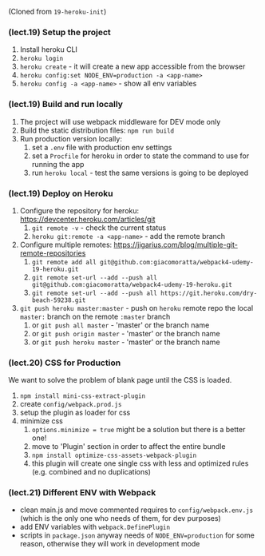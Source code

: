 (Cloned from `19-heroku-init`)

### (lect.19) Setup the project
1. Install heroku CLI
1. `heroku login`
1. `heroku create` - it will create a new app accessible from the browser
1. `heroku config:set NODE_ENV=production -a <app-name>`
1. `heroku config -a <app-name>` - show all env variables

### (lect.19) Build and run locally
1. The project will use webpack middleware for DEV mode only
1. Build the static distribution files: `npm run build`
1. Run production version locally:
   1. set a `.env` file with production env settings
   1. set a `Procfile` for heroku in order to state the command to use for running the app
   1. run `heroku local` - test the same versions is going to be deployed

### (lect.19) Deploy on Heroku
1. Configure the repository for heroku: https://devcenter.heroku.com/articles/git
   1. `git remote -v` - check the current status
   1. `heroku git:remote -a <app-name>` - add the remote branch
1. Configure multiple remotes: https://jigarius.com/blog/multiple-git-remote-repositories
   1. `git remote add all git@github.com:giacomoratta/webpack4-udemy-19-heroku.git`
   1. `git remote set-url --add --push all git@github.com:giacomoratta/webpack4-udemy-19-heroku.git`
   1. `git remote set-url --add --push all https://git.heroku.com/dry-beach-59238.git`
1. `git push heroku master:master` - push on `heroku` remote repo the local `master:` branch on the remote `:master` branch
   1. or `git push all master` - 'master' or the branch name
   1. or `git push origin master` - 'master' or the branch name
   1. or `git push heroku master` - 'master' or the branch name
   
### (lect.20) CSS for Production
We want to solve the problem of blank page until the CSS is loaded.
1. `npm install mini-css-extract-plugin`
1. create `config/webpack.prod.js`
1. setup the plugin as loader for css
1. minimize css
   1. `options.minimize = true` might be a solution but there is a better one!
   1. move to 'Plugin' section in order to affect the entire bundle
   1. `npm install optimize-css-assets-webpack-plugin`
   1. this plugin will create one single css with less and optimized rules (e.g. combined and no duplications)

### (lect.21) Different ENV with Webpack
- clean main.js and move commented requires to `config/webpack.env.js` (which is the only one who needs of them, for dev purposes)
- add ENV variables with `webpack.DefinePlugin`
- scripts in `package.json` anyway needs of `NODE_ENV=production` for some reason, otherwise they will work in development mode